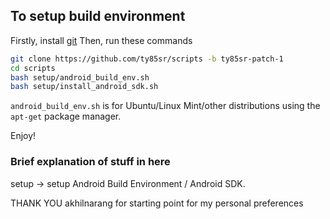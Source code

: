 
## To setup build environment

Firstly, install [git](https://git-scm.com/book/en/v2/Getting-Started-Installing-Git)
Then, run these commands

```bash
git clone https://github.com/ty85sr/scripts -b ty85sr-patch-1
cd scripts
bash setup/android_build_env.sh
bash setup/install_android_sdk.sh
```

`android_build_env.sh` is for Ubuntu/Linux Mint/other distributions using the `apt-get` package manager.

Enjoy!

### Brief explanation of stuff in here

setup -> setup Android Build Environment / Android SDK.

THANK YOU akhilnarang for starting point for my personal preferences 